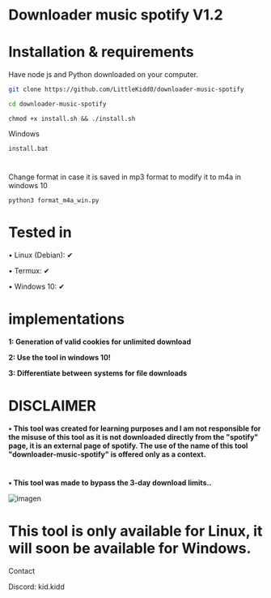 # Downloader music spotify V1.2

# Installation & requirements

Have node js and Python downloaded on your computer.

```bash
git clone https://github.com/LittleKidd0/downloader-music-spotify
```
```bash
cd downloader-music-spotify
```
```
chmod +x install.sh && ./install.sh
```
Windows
```bat
install.bat
```
#
Change format in case it is saved in mp3 format to modify it to m4a in windows 10
```
python3 format_m4a_win.py
```

#
# Tested in
• Linux (Debian): ✔

• Termux: ✔

• Windows 10: ✔

#

# implementations

**1: Generation of valid cookies for unlimited download**

**2: Use the tool in windows 10!**

**3: Differentiate between systems for file downloads**
#

# DISCLAIMER

**• This tool was created for learning purposes and I am not responsible for the misuse of this tool as it is not downloaded directly from the "spotify" page, it is an external page of spotify. The use of the name of this tool "downloader-music-spotify" is offered only as a context.**
# 
**• This tool was made to bypass the 3-day download limits..**

![imagen](https://github.com/user-attachments/assets/c4779395-7cde-49c0-9426-860dfda19d67)

# This tool is only available for Linux, it will soon be available for Windows.

Contact

Discord: kid.kidd
